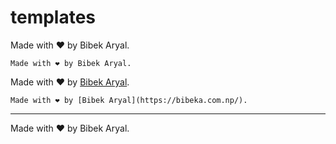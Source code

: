 # templates

Made with ❤️ by Bibek Aryal.

```plaintext
Made with ❤️ by Bibek Aryal.
```

Made with ❤️ by [Bibek Aryal](https://bibeka.com.np/).

```plaintext
Made with ❤️ by [Bibek Aryal](https://bibeka.com.np/).
```

---

Made with ❤️ by Bibek Aryal.

